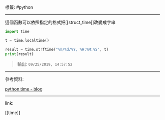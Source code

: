 標籤: #python 

---

這個函數可以依照指定的格式把[[struct_time]]改變成字串

```python
import time

t = time.localtime()

result = time.strftime("%m/%d/%Y, %H:%M:%S", t)
print(result)
```

> 輸出: `09/25/2019, 14:57:52`

---

參考資料:

[python time - blog](https://officeguide.cc/python-time-tutorial-examples/)

---

link:

[[time]]